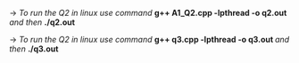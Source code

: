 ->  <i> To run the Q2 in linux use command   </i> <b> g++ A1_Q2.cpp -lpthread -o q2.out </b> <i>  and then </i>  <b> ./q2.out </b>

-> <i> To run the Q2 in linux use command   </i> <b> g++ q3.cpp -lpthread -o q3.out </b> <i>  and then </i>  <b> ./q3.out <size of Matrix> </b>
